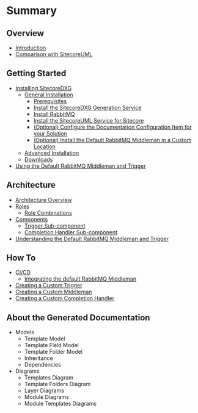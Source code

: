 # Summary

## Overview

* [Introduction](README.md)
* [Comparison with SitecoreUML](comparison-with-sitecoreuml.md)

## Getting Started

* [Installing SitecoreDXG](getting-started/installing-sitecoredxg.md)
  * [General Installation](getting-started/general-installation.md)
    * [Prerequisites](getting-started/general-installation/prerequisites.md)
    * [Install the SitecoreDXG Generation Service](getting-started/general-installation/install-the-sitecoredxg-generation-service.md)
    * [Install RabbitMQ](getting-started/general-installation/install-rabbitmq.md)
    * [Install the SitecoreUML Service for Sitecore](getting-started/general-installation/install-the-sitecoreuml-service-for-sitecore.md)
    * [\(Optional\) Configure the Documentation Configuration Item for your Solution](getting-started/general-installation/optional-configure-the-documentation-configuration-item-for-your-solution.md)
    * [\(Optional\) Install the Default RabbitMQ Middleman in a Custom Location](getting-started/general-installation/optional-install-the-default-rabbitmq-middleman.md)
  * [Advanced Installation](getting-started/advanced-installation.md)
  * [Downloads](getting-started/downloads.md)
* [Using the Default RabbitMQ Middleman and Trigger](getting-started/using-the-default-rabbitmq-middleman-and-trigger.md)

## Architecture

* [Architecture Overview](architecture/architecture-overview.md)
* [Roles](architecture/roles.md)
  * [Role Combinations](architecture/role-combinations.md)
* [Components](architecture/components-overview.md)
  * [Trigger Sub-component](architecture/components-overview/trigger-sub-component.md)
  * [Completion Handler Sub-component](architecture/components-overview/completion-handler-sub-component.md)
* [Understanding the Default RabbitMQ Middleman and Trigger](architecture/components-overview/understanding-the-default-rabbitmq-middleman-and-trigger.md)

## How To

* [CI/CD](how-to/cicd.md)
  * [Integrating the default RabbitMQ Middleman](how-to/cicd/integrating-the-default-rabbitmq-middleman.md)
* [Creating a Custom Trigger](how-to/creating-a-custom-trigger.md)
* [Creating a Custom Middleman](how-to/creating-a-custom-middleman.md)
* [Creating a Custom Completion Handler](how-to/creating-a-custom-completion-handler.md)

## About the Generated Documentation

* Models
  * Template Model
  * Template Field Model
  * Template Folder Model
  * Inheritance
  * Dependencies
* Diagrams
  * Templates Diagram
  * Template Folders Diagram
  * Layer Diagrams
  * Module Diagrams
  * Module Templates Diagrams

